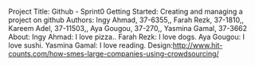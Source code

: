 Project Title: Github - Sprint0
Getting Started: Creating and managing a project on github
Authors: Ingy Ahmad, 37-6355,, Farah Rezk, 37-1810,, Kareem Adel, 37-11503,, Aya Gougou, 37-270,, Yasmina Gamal, 37-3662
About: Ingy Ahmad: I love pizza..
Farah Rezk: I love dogs.
Aya Gougou: I love sushi.
Yasmina Gamal: I love reading.
Design:http://www.hit-counts.com/how-smes-large-companies-using-crowdsourcing/
